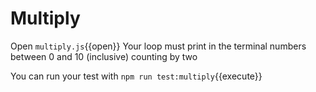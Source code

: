 # Multiply

Open `multiply.js`{{open}}
Your loop must print in the terminal numbers between 0 and 10 (inclusive) counting by two 

You can run your test with `npm run test:multiply`{{execute}}